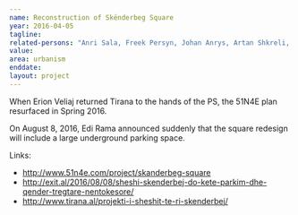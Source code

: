 ```yaml
---
name: Reconstruction of Skënderbeg Square
year: 2016-04-05
tagline:
related-persons: "Anri Sala, Freek Persyn, Johan Anrys, Artan Shkreli, Edi Rama, Alban Ethimi, Erion Veliaj"
value:
area: urbanism
enddate:
layout: project
---
```

When Erion Veliaj returned Tirana to the hands of the PS, the 51N4E plan resurfaced in Spring 2016.

On August 8, 2016, Edi Rama announced suddenly that the square redesign will include a large underground parking space.

Links:
* <http://www.51n4e.com/project/skanderbeg-square>
* <http://exit.al/2016/08/08/sheshi-skenderbej-do-kete-parkim-dhe-qender-tregtare-nentokesore/>
* <http://www.tirana.al/projekti-i-sheshit-te-ri-skenderbej/>
